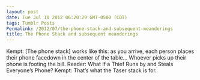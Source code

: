 ```yaml
---
layout: post
date: Tue Jul 10 2012 06:20:29 GMT-0500 (CDT)
tags: Tumblr Posts
Permalink: /2012/07/the-phone-stack-and-subsequent-meanderings
title: The Phone Stack and subsequent meanderings
---
```


Kempt: [The phone stack] works like this: as you arrive, each person places their phone facedown in the center of the table... Whoever picks up their phone is footing the bill. Reader: What If a Thief Runs by and Steals Everyone’s Phone? Kempt: That’s what the Taser stack is for.
